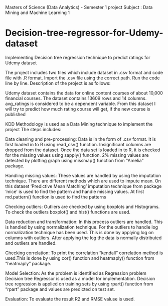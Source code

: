 Masters of Science (Data Analytics) - Semester 1 project Subject : Data Mining and Machine Learning 1

# Decision-tree-regressor-for-Udemy-dataset
Implementing Decision tree regression technique to predict ratings for Udemy dataset

The project includes two files which include dataset in .csv format and code file with .R format. Import the .csv file using the correct path. Run the code line by line. Description of the project is as follows:

Udemy dataset contains the data for online content courses of about 10,000 financial courses. The dataset contains 13609 rows and 14 columns. avg_ratings is considered to be a dependent variable. From this dataset 
I will try to predict how much rating course will get, if the new course is published

KDD Methodology is used as a Data Mining technique to implement the project
The steps includes: 

Data cleaning and pre-processing: Data is in the form of .csv format. It is first loaded in to R using read_csv() function. Insignificant columns are dropped from the dataset. Once the data set is loaded in to R, it is checked for the missing values using sapply() function. 2% missing values are detected by plotting graph using missmap() function from "Amelia" package.

Handling missing values: These values are handled by using the imputation technique. There are different methods which are used to impute mean. On this dataset ‘Predictive Mean Matching’ imputation technique from package ‘mice’ is used to find the pattern and handle missing values. At first md.pattern() function is used to find the patterns

Checking outliers: Outliers are checked by using boxplots and Histograms. To check the outliers boxplot() and hist() functions are used.

Data reduction and transformation: In this process outliers are handled. This is handled by using normalization technique. For the outliers to handle log normalization technique has been used. This is done by applying log on columns with outliers. After applying the log the data is normally distributed and outliers are handled.

Checking correlation: To print the correlation “kendall” correlation method is used.This is done by using cor() function and heatmaply() function from “heatmaply” package.

Model Selection: As the problem is identified as Regression problem Decision tree Regressor is used as a model for implementation. Decision tree regression is applied on training sets by using rpart() function from  “rpart” package and values are predicted on test set. 

Evaluation: To evaluate the result R2 and RMSE valuse is used.





